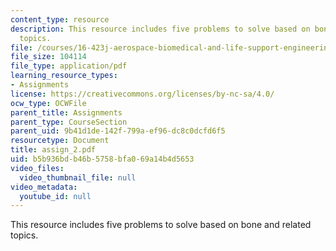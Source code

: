 ```yaml
---
content_type: resource
description: This resource includes five problems to solve based on bone and related
  topics.
file: /courses/16-423j-aerospace-biomedical-and-life-support-engineering-spring-2006/b5b936bdb46b5758bfa069a14b4d5653_assign_2.pdf
file_size: 104114
file_type: application/pdf
learning_resource_types:
- Assignments
license: https://creativecommons.org/licenses/by-nc-sa/4.0/
ocw_type: OCWFile
parent_title: Assignments
parent_type: CourseSection
parent_uid: 9b41d1de-142f-799a-ef96-dc8c0dcfd6f5
resourcetype: Document
title: assign_2.pdf
uid: b5b936bd-b46b-5758-bfa0-69a14b4d5653
video_files:
  video_thumbnail_file: null
video_metadata:
  youtube_id: null
---
```

This resource includes five problems to solve based on bone and related topics.